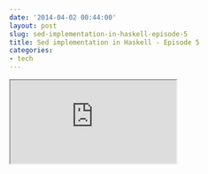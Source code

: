 ```yaml
---
date: '2014-04-02 00:44:00'
layout: post
slug: sed-implementation-in-haskell-episode-5
title: Sed implementation in Haskell - Episode 5
categories:
- tech
---
```


<iframe class="youtube" src="http://www.youtube.com/embed/NsTF7RUzd4c"></iframe>

